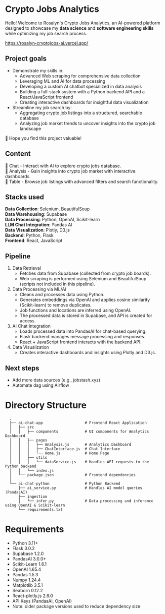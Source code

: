 # Crypto Jobs Analytics

Hello! Welcome to Rosalyn's Crypto Jobs Analytics, an AI-powered platform designed to showcase my <b>data science</b> and <b>software engineering skills</b> while optimizing my job search process. 

https://rosalyn-cryptojobs-ai.vercel.app/

## Project goals
- Demonstrate my skills in: <br>
   - Advanced Web scraping for comprehensive data collection
   - Leveraging ML and AI for data processing
   - Developing a custom AI chatbot specialized in data analysis
   - Building a full-stack system with a Python backend API and a React/JavaScript frontend
   - Creating interactive dashboards for insightful data visualization
- Streamline my job search by:
   - Aggregating crypto job listings into a structured, searchable database
   - Analyzing job market trends to uncover insights into the crypto job landscape

🚀 Hope you find this project valuable!

## Content
📌 Chat - Interact with AI to explore crypto jobs database. <br>
📌 Analysis - Gain insights into crypto job market with interactive dashboards. <br>
📌 Table - Browse job listings with advanced filters and search functionality. <br>

## Stacks used
<b>Data Collection</b>: Selenium, BeautifulSoup <br>
<b>Data Warehousing</b>: Supabase <br>
<b>Data Processing</b>: Python, OpenAI, Scikit-learn <br>
<b>LLM Chat Integration</b>: Pandas AI <br>
<b>Data Visualization</b>: Plotly, D3.js <br>
<b>Backend</b>: Python, Flask <br>
<b>Frontend</b>: React, JavaScript <br>

## Pipeline
1. Data Retrieval
   - Fetches data from Supabase (collected from crypto job boards).
   - Web scraping is performed using Selenium and BeautifulSoup (scripts not included in this pipeline).
3. Data Processing via ML/AI
   - Cleans and processes data using Python.
   - Generates embeddings via OpenAI and applies cosine similarity (Scikit-learn) to remove duplicates.
   - Job functions and locations are inferred using OpenAI.
   - The processed data is stored in Supabase, and API is created for access.
4. AI Chat Integration
   - Loads processed data into PandasAI for chat-based querying.
   - Flask backend manages message processing and responses.
   - React + JavaScript frontend interacts with the backend API.
5. Data Visualization
   - Creates interactive dashboards and insights using Plotly and D3.js.

## Next steps
- Add more data sources (e.g., jobstash.xyz)
- Automate dag using Airflow


# Directory Structure  
      .
      ├── ai-chat-app                   # Frontend React Application 
      │   ├── src
      │   │   ├── components            # UI components for Analytics Dashboard
      │   │   ├── pages
      │   │   │   ├── Analysis.js       # Analytics Dashboard 
      │   │   │   ├── ChatInterface.js  # Chat Interface 
      │   │   │   └── Home.js           # Home Page 
      │   │   ├── utils
      │   │   │   └── dataService.js    # Handles API requests to the Python backend
      │   │   └── index.js
      │   └── package.json              # Frontend dependencies 
      │
      └── ai-chat-python                # Python Backend
          ├── ai_service.py             # Handles AI model queries (PandasAI)
          ├── ingestion
          │   └── infer.py              # Data processing and inference using OpenAI & Scikit-learn
          └── requirements.txt  

# Requirements 
- Python 3.11+
- Flask 3.0.2
- Supabase 1.2.0
- PandasAI 3.0.0+
- Scikit-Learn 1.6.1
- OpenAI 1.65.4
- Pandas 1.5.3
- Numpy 1.24.4
- Matplotlib 3.5.1
- Seaborn 0.12.2
- React-plotly.js 2.6.0
- API Keys (PandasAI, OpenAI) <br>
- Note: older package versions used to reduce dependency size
